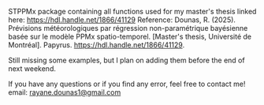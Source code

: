 STPPMx package containing all functions used for my master's thesis linked here: https://hdl.handle.net/1866/41129
Reference: Dounas, R. (2025). Prévisions météorologiques par régression non-paramétrique bayésienne basée sur le modèle PPMx spatio-temporel. [Master's thesis, Université de Montréal]. Papyrus. https://hdl.handle.net/1866/41129.

Still missing some examples, but I plan on adding them before the end of next weekend.

If you have any questions or if you find any error, feel free to contact me! 
email: rayane.dounas1@gmail.com
